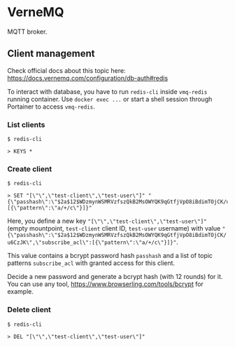 # VerneMQ

MQTT broker.


## Client management

Check official docs about this topic here: https://docs.vernemq.com/configuration/db-auth#redis

To interact with database, you have to run `redis-cli` inside `vmq-redis` running container.
Use `docker exec ...` or start a shell session through Portainer to access `vmq-redis`.


### List clients

```
$ redis-cli

> KEYS *

```


### Create client

```
$ redis-cli

> SET "[\"\",\"test-client\",\"test-user\"]" "{\"passhash\":\"$2a$12$WDzmynWSMRVzfszQkB2MsOWYQK9qGtfjVpO8iBdimTOjCK/u6CzJK\",\"subscribe_acl\":[{\"pattern\":\"a/+/c\"}]}"

```

Here, you define a new key `"[\"\",\"test-client\",\"test-user\"]"` (empty mountpoint, `test-client` client ID, `test-user` username) with value `"{\"passhash\":\"$2a$12$WDzmynWSMRVzfszQkB2MsOWYQK9qGtfjVpO8iBdimTOjCK/u6CzJK\",\"subscribe_acl\":[{\"pattern\":\"a/+/c\"}]}"`.

This value contains a bcrypt password hash `passhash` and a list of topic patterns `subscribe_acl` with granted access for this client.

Decide a new password and generate a bcrypt hash (with 12 rounds) for it.
You can use any tool, https://www.browserling.com/tools/bcrypt for example.


### Delete client

```
$ redis-cli

> DEL "[\"\",\"test-client\",\"test-user\"]"

```
